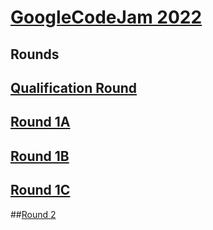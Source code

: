 # [GoogleCodeJam 2022](https://codingcompetitions.withgoogle.com/codejam/archive/2022)
## Rounds
## [Qualification Round](https://codingcompetitions.withgoogle.com/codejam/round/0000000000876ff1)

## [Round 1A](https://codingcompetitions.withgoogle.com/codejam/round/0000000000877ba5)

## [Round 1B](https://codingcompetitions.withgoogle.com/codejam/round/000000000087711b)

## [Round 1C](https://codingcompetitions.withgoogle.com/codejam/round/0000000000877b42)

##[Round 2](https://codingcompetitions.withgoogle.com/codejam/round/00000000008778ec)
